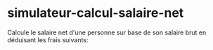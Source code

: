# simulateur-calcul-salaire-net
Calcule le salaire net d'une personne sur base de son salaire brut en déduisant les frais suivants:
